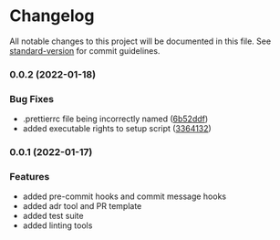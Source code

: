 # Changelog

All notable changes to this project will be documented in this file. See [standard-version](https://github.com/conventional-changelog/standard-version) for commit guidelines.

### 0.0.2 (2022-01-18)


### Bug Fixes

* .prettierrc file being incorrectly named ([6b52ddf](https://github.com/perfectward/typescript-library-template/commit/6b52ddfb1c0ad7f12330a1a31a819c71e15a7c16))
* added executable rights to setup script ([3364132](https://github.com/perfectward/typescript-library-template/commit/3364132eed02a52cbccc092a4956fe9ab8276d46))

### 0.0.1 (2022-01-17)

### Features
- added pre-commit hooks and commit message hooks
- added adr tool and PR template
- added test suite
- added linting tools